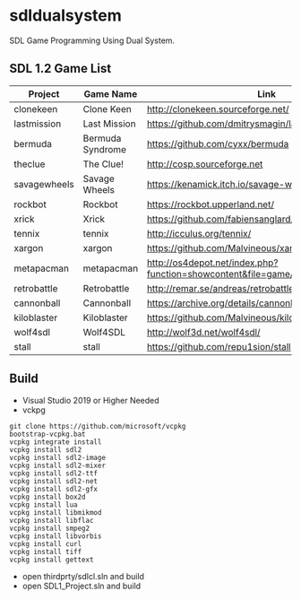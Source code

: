 # sdldualsystem
SDL Game Programming Using Dual System.

## SDL 1.2 Game List
| Project | Game Name| Link |
| -------- | -------- | -------- |
|clonekeen |Clone Keen     |  http://clonekeen.sourceforge.net/    |
|lastmission |Last Mission     |  https://github.com/dmitrysmagin/last-mission    |
|bermuda |Bermuda Syndrome     |  https://github.com/cyxx/bermuda    |
|theclue |The Clue!     |  http://cosp.sourceforge.net    |
|savagewheels |Savage Wheels     |  https://kenamick.itch.io/savage-wheels    |
|rockbot |Rockbot     |  https://rockbot.upperland.net/    |
|xrick |Xrick     |  https://github.com/fabiensanglard/xrick    |
|tennix |tennix     |  http://icculus.org/tennix/    |
|xargon |xargon     |  https://github.com/Malvineous/xargon    |
|metapacman |metapacman     |  http://os4depot.net/index.php?function=showcontent&file=game/misc/metapacman.lha    |
|retrobattle |Retrobattle     | http://remar.se/andreas/retrobattle     |
|cannonball |Cannonball     | https://archive.org/details/cannonball-outrun     |
|kiloblaster |Kiloblaster     | https://github.com/Malvineous/kiloblaster     |
|wolf4sdl |Wolf4SDL     | http://wolf3d.net/wolf4sdl/     |
|stall | stall     | https://github.com/repu1sion/stall     |

## Build
* Visual Studio 2019 or Higher Needed
* vckpg

```
git clone https://github.com/microsoft/vcpkg
bootstrap-vcpkg.bat
vcpkg integrate install
vcpkg install sdl2
vcpkg install sdl2-image
vcpkg install sdl2-mixer
vcpkg install sdl2-ttf
vcpkg install sdl2-net
vcpkg install sdl2-gfx  
vcpkg install box2d
vcpkg install lua
vcpkg install libmikmod
vcpkg install libflac
vcpkg install smpeg2
vcpkg install libvorbis
vcpkg install curl
vcpkg install tiff
vcpkg install gettext
```

* open thirdprty/sdlcl.sln and build
* open SDL1_Project.sln and build



